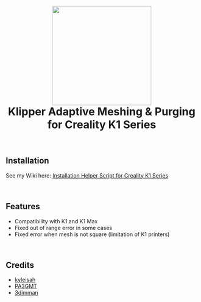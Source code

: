 <h1 align="center">
  <br>
  <img src="https://github.com/kyleisah/Klipper-Adaptive-Meshing-Purging/blob/main/Photos/Logo/KAMP-Logo.png?raw=true" width="260"></a>
  <br>
    Klipper Adaptive Meshing & Purging for Creality K1 Series
  <br>
</h1>

<br />

## Installation

See my Wiki here: [Installation Helper Script for Creality K1 Series](https://github.com/Guilouz/Creality-K1-and-K1-Max/wiki/Use-KAMP)

<br />

## Features

- Compatibility with K1 and K1 Max
- Fixed out of range error in some cases
- Fixed error when mesh is not square (limitation of K1 printers)

<br />

## Credits

- [kyleisah](https://github.com/kyleisah/Klipper-Adaptive-Meshing-Purging)
- [PA3GMT](https://github.com/PA3GMT)
- [3dimman](https://github.com/3dimman)
